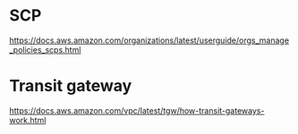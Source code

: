 # SCP
https://docs.aws.amazon.com/organizations/latest/userguide/orgs_manage_policies_scps.html

# Transit gateway
https://docs.aws.amazon.com/vpc/latest/tgw/how-transit-gateways-work.html

